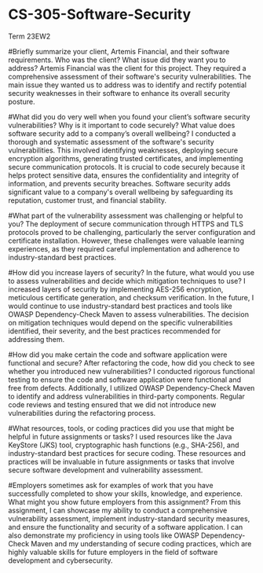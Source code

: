 # CS-305-Software-Security
Term 23EW2

#Briefly summarize your client, Artemis Financial, and their software requirements. Who was the client? What issue did they want you to address?
Artemis Financial was the client for this project. They required a comprehensive assessment of their software's security vulnerabilities. The main issue they wanted us to address was to identify and rectify potential security weaknesses in their software to enhance its overall security posture.

#What did you do very well when you found your client’s software security vulnerabilities? Why is it important to code securely? What value does software security add to a company’s overall wellbeing?
I conducted a thorough and systematic assessment of the software's security vulnerabilities. This involved identifying weaknesses, deploying secure encryption algorithms, generating trusted certificates, and implementing secure communication protocols. It is crucial to code securely because it helps protect sensitive data, ensures the confidentiality and integrity of information, and prevents security breaches. Software security adds significant value to a company's overall wellbeing by safeguarding its reputation, customer trust, and financial stability.

#What part of the vulnerability assessment was challenging or helpful to you?
The deployment of secure communication through HTTPS and TLS protocols proved to be challenging, particularly the server configuration and certificate installation. However, these challenges were valuable learning experiences, as they required careful implementation and adherence to industry-standard best practices.

#How did you increase layers of security? In the future, what would you use to assess vulnerabilities and decide which mitigation techniques to use?
I increased layers of security by implementing AES-256 encryption, meticulous certificate generation, and checksum verification. In the future, I would continue to use industry-standard best practices and tools like OWASP Dependency-Check Maven to assess vulnerabilities. The decision on mitigation techniques would depend on the specific vulnerabilities identified, their severity, and the best practices recommended for addressing them.

#How did you make certain the code and software application were functional and secure? After refactoring the code, how did you check to see whether you introduced new vulnerabilities?
I conducted rigorous functional testing to ensure the code and software application were functional and free from defects. Additionally, I utilized OWASP Dependency-Check Maven to identify and address vulnerabilities in third-party components. Regular code reviews and testing ensured that we did not introduce new vulnerabilities during the refactoring process.

#What resources, tools, or coding practices did you use that might be helpful in future assignments or tasks?
I used resources like the Java KeyStore (JKS) tool, cryptographic hash functions (e.g., SHA-256), and industry-standard best practices for secure coding. These resources and practices will be invaluable in future assignments or tasks that involve secure software development and vulnerability assessment.

#Employers sometimes ask for examples of work that you have successfully completed to show your skills, knowledge, and experience. What might you show future employers from this assignment?
From this assignment, I can showcase my ability to conduct a comprehensive vulnerability assessment, implement industry-standard security measures, and ensure the functionality and security of a software application. I can also demonstrate my proficiency in using tools like OWASP Dependency-Check Maven and my understanding of secure coding practices, which are highly valuable skills for future employers in the field of software development and cybersecurity.
